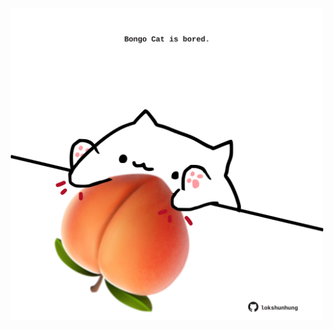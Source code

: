 <!-- built at 11/12/2024, 10:00:43 UTC -->
<p align="center">
  <img width="500" height="500" src="./ReadmeImage.svg">
</p>
